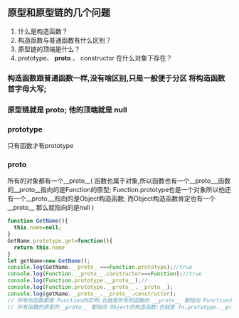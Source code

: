 
## 原型和原型链的几个问题
1. 什么是构造函数？
2. 构造函数与普通函数有什么区别？
3. 原型链的顶端是什么？
4. prototype、 __proto__ 、 constructor 在什么对象下存在？

### 构造函数跟普通函数一样,没有啥区别,只是一般便于分区 将构造函数首字母大写;

### 原型链就是 __proto__; 他的顶端就是 null

### prototype
只有函数才有prototype 
### __proto__
所有的对象都有一个__proto__(
  函数也属于对象,所以函数也有一个__proto__,函数的__proto__指向的是Function的原型;
  Function.prototype也是一个对象所以他还有一个__proto__,指向的是Object构造函数;
  而Object构造函数肯定也有一个__proto__ 那么就指向的是null
)

```js
function GetName(){
  this.name=null;
}
GetName.prototype.get=function(){
  return this.name
}
let getName=new GetName();
console.log(GetName.__proto__===Function.prototype);//true
console.log(Function.__proto__.constructor===Function);//true
console.log(Function.prototype.__proto__);//
console.log(Function.prototype.__proto__.__proto__);
console.log(getName.__proto__.__proto__.constructor);
// 所有的函数都是 Function的实例;也就是所有的函数的 __proto__ 都指向 Function的原型;
// 所有函数的原型的__proto__ 都指向 Object的构造函数;也就是 fn.prototype.__proto__====>Object
```

